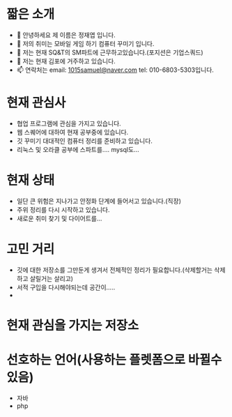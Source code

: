 # 짧은 소개
- 👋 안녕하세요 제 이름은 정재엽 입니다.
- 👀 저의 취미는 모바일 게임 하기 컴퓨터 꾸미기 입니다.
- 🌱 저는 현재 SQ&T의 SM파트에 근무하고있습니다.(포지션은 기업스쿼드)
- 💞️ 저는 현재 김포에 거주하고 있습니다.
- 📫 연락처는 email: 1015samuel@naver.com tel: 010-6803-5303입니다.

# 현재 관심사
* 협업 프로그램에 관심을 가지고 있습니다.
* 웹 스퀘어에 대하여 현재 공부중에 있습니다.
* 깃 꾸미기 대대적인 컴퓨터 정리를 준비하고 있습니다.
* 리눅스 및 오라클 공부에 스파트를.... mysql도...

# 현재 상태
* 일단 큰 위험은 지나가고 안정화 단계에 들어서고 있습니다.(직장)
* 주위 정리를 다시 시작하고 있습니다.
* 새로운 취미 찾기 및 다이어트를...

# 고민 거리
* 깃에 대한 저장소를 그만둔게 생겨서 전체적인 정리가 필요합니다.(삭제할거는 삭제하고 살릴거는 살리고)
* 서적 구입을 다시해야되는데 공간이.....
* 
  
# 현재 관심을 가지는 저장소
  
# 선호하는 언어(사용하는 플렛폼으로 바뀔수 있음)
* 자바
* php
